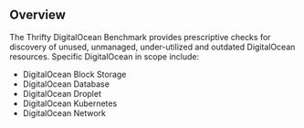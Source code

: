 ## Overview

The Thrifty DigitalOcean Benchmark provides prescriptive checks for discovery of unused, unmanaged, under-utilized and outdated DigitalOcean resources. Specific DigitalOcean in scope include:

* DigitalOcean Block Storage
* DigitalOcean Database
* DigitalOcean Droplet
* DigitalOcean Kubernetes
* DigitalOcean Network